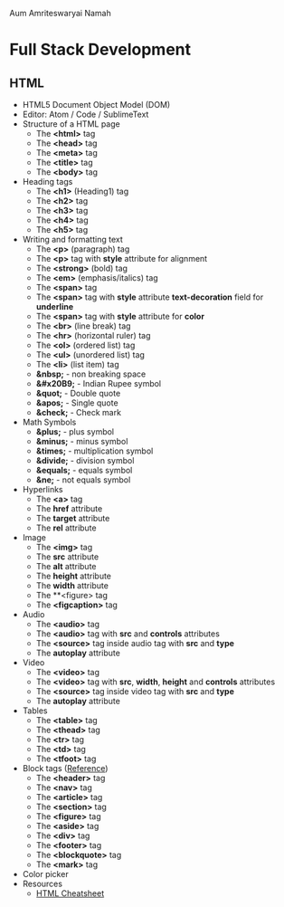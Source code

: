 Aum Amriteswaryai Namah

# Full Stack Development

## HTML

* HTML5 Document Object Model (DOM) 
* Editor: Atom / Code / SublimeText
* Structure of a HTML page
  - The **&lt;html&gt;** tag
  - The **&lt;head&gt;** tag
  - The **&lt;meta&gt;** tag
  - The **&lt;title&gt;** tag
  - The **&lt;body&gt;** tag
* Heading tags
  - The **&lt;h1&gt;** (Heading1) tag
  - The **&lt;h2&gt;** tag
  - The **&lt;h3&gt;** tag
  - The **&lt;h4&gt;** tag
  - The **&lt;h5&gt;** tag
* Writing and formatting text
  - The **&lt;p&gt;** (paragraph) tag
  - The **&lt;p&gt;** tag with **style** attribute for alignment
  - The **&lt;strong&gt;** (bold) tag
  - The **&lt;em&gt;** (emphasis/italics) tag
  - The **&lt;span&gt;** tag
  - The **&lt;span&gt;** tag with **style** attribute **text-decoration** field for **underline**
  - The **&lt;span&gt;** tag with **style** attribute for **color**
  - The **&lt;br&gt;** (line break) tag
  - The **&lt;hr&gt;** (horizontal ruler) tag
  - The **&lt;ol&gt;** (ordered list) tag
  - The **&lt;ul&gt;** (unordered list) tag
  - The **&lt;li&gt;** (list item) tag
  - **&amp;nbsp;** - non breaking space
  - **&amp;#x20B9;** - Indian Rupee symbol
  - **&amp;quot;** - Double quote
  - **&amp;apos;** - Single quote
  - **&amp;check;** - Check mark
* Math Symbols
  - **&amp;plus;** - plus symbol
  - **&amp;minus;** - minus symbol
  - **&amp;times;** - multiplication symbol
  - **&amp;divide;** - division symbol
  - **&amp;equals;** - equals symbol
  - **&amp;ne;** - not equals symbol
* Hyperlinks
  - The **&lt;a&gt;** tag
  - The **href** attribute
  - The **target** attribute
  - The **rel** attribute
* Image
  - The **&lt;img&gt;** tag
  - The **src** attribute
  - The **alt** attribute
  - The **height** attribute
  - The **width** attribute
  - The **&lt;figure&gt; tag
  - The **&lt;figcaption&gt;** tag
* Audio
  - The **&lt;audio&gt;** tag
  - The **&lt;audio&gt;** tag with **src** and **controls** attributes
  - The **&lt;source&gt;** tag inside audio tag with **src** and **type**
  - The **autoplay** attribute
* Video
  - The **&lt;video&gt;** tag
  - The **&lt;video&gt;** tag with **src**, **width**, **height** and **controls** attributes
  - The **&lt;source&gt;** tag inside video tag with **src** and **type**
  - The **autoplay** attribute
* Tables
  - The **&lt;table&gt;** tag
  - The **&lt;thead&gt;** tag
  - The **&lt;tr&gt;** tag
  - The **&lt;td&gt;** tag
  - The **&lt;tfoot&gt;** tag
* Block tags ([Reference](https://softcodeon.com/tutorials/10-alternatives-to-the-div-html-tag.htm))
  - The **&lt;header&gt;** tag
  - The **&lt;nav&gt;** tag
  - The **&lt;article&gt;** tag
  - The **&lt;section&gt;** tag
  - The **&lt;figure&gt;** tag
  - The **&lt;aside&gt;** tag
  - The **&lt;div&gt;** tag
  - The **&lt;footer&gt;** tag
  - The **&lt;blockquote&gt;** tag
  - The **&lt;mark&gt;** tag
* Color picker
* Resources
  - [HTML Cheatsheet](https://htmlcheatsheet.com/)
